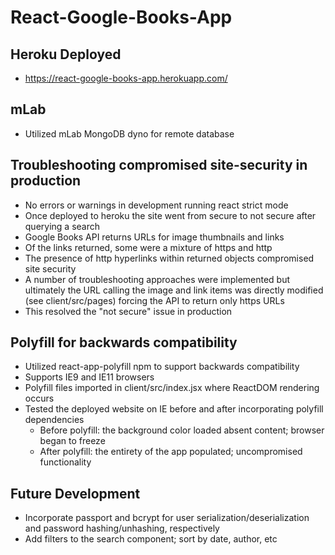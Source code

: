 # React-Google-Books-App

## Heroku Deployed
- https://react-google-books-app.herokuapp.com/

## mLab
- Utilized mLab MongoDB dyno for remote database

## Troubleshooting compromised site-security in production
- No errors or warnings in development running react strict mode
- Once deployed to heroku the site went from secure to not secure after querying a search
- Google Books API returns URLs for image thumbnails and links
- Of the links returned, some were a mixture of https and http
- The presence of http hyperlinks within returned objects compromised site security
- A number of troubleshooting approaches were implemented but ultimately the URL calling the image and link items was directly modified (see client/src/pages) forcing the API to return only https URLs
- This resolved the "not secure" issue in production 

## Polyfill for backwards compatibility
- Utilized react-app-polyfill npm to support backwards compatibility
- Supports IE9 and IE11 browsers
- Polyfill files imported in client/src/index.jsx where ReactDOM rendering occurs
- Tested the deployed website on IE before and after incorporating polyfill dependencies
    - Before polyfill: the background color loaded absent content; browser began to freeze
    - After polyfill: the entirety of the app populated; uncompromised functionality

## Future Development
- Incorporate passport and bcrypt for user serialization/deserialization and password hashing/unhashing, respectively
- Add filters to the search component; sort by date, author, etc